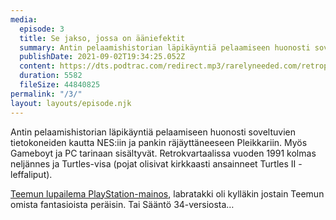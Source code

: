 ```yaml
---
media:
  episode: 3
  title: Se jakso, jossa on ääniefektit
  summary: Antin pelaamishistorian läpikäyntiä pelaamiseen huonosti soveltuvien tietokoneiden kautta NES:iin ja pankin räjäyttäneeseen Pleikkariin. Myös Gameboyt ja PC tarinaan sisältyvät. Retrokvartaalissa vuoden 1991 kolmas neljännes ja Turtles-visa (pojat olisivat kirkkaasti ansainneet Turtles II -leffaliput).
  publishDate: 2021-09-02T19:34:25.052Z
  content: https://dts.podtrac.com/redirect.mp3/rarelyneeded.com/retropelipodcast/Retropelipodcast_3.mp3
  duration: 5582
  fileSize: 44840825
permalink: "/3/"
layout: layouts/episode.njk
---
```


Antin pelaamishistorian läpikäyntiä pelaamiseen huonosti soveltuvien tietokoneiden kautta NES:iin ja pankin räjäyttäneeseen Pleikkariin. Myös Gameboyt ja PC tarinaan sisältyvät. Retrokvartaalissa vuoden 1991 kolmas neljännes ja Turtles-visa (pojat olisivat kirkkaasti ansainneet Turtles II -leffaliput).

[Teemun lupailema PlayStation-mainos](https://www.youtube.com/watch?v=HbwvnaNJVZ4), labratakki oli kylläkin jostain Teemun omista fantasioista peräisin. Tai Sääntö 34-versiosta…
